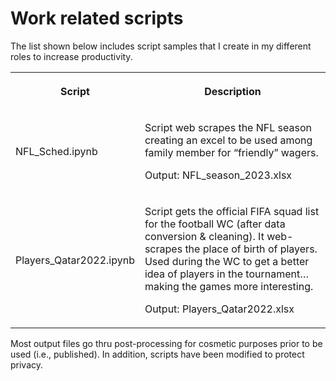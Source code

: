 <h1> Work related scripts</h1>

<p>The list shown below includes script samples that I create in my different roles to increase productivity.</p>

<table>
 <tr>
  <th>
  <p>Script</p>
  </th>
  
  <th>
  <p>Description</p>
  </th>
 </tr>
 
 <tr>
  <td>
  <p>NFL_Sched.ipynb</p>
  </td>
  
  <td>
  <p>Script web scrapes the NFL season creating an excel to be
  used among family member for “friendly” wagers.</p>
  <p>Output: NFL_season_2023.xlsx </p>
  </td>
 </tr>
<tr>
  <td>
  <p>Players_Qatar2022.ipynb</p>
  </td>
 
  <td>
  <p>Script gets the official FIFA squad list for the football WC
  (after data conversion &amp; cleaning). It web-scrapes
  the place of birth of players. Used during the WC to get a better idea of players
  in the tournament…making the games more interesting.</p>
  <p>Output: Players_Qatar2022.xlsx</p>
  </td>
 </tr>
 </table>

<p>Most output files go thru post-processing for cosmetic
purposes prior to be used (i.e., published). In addition, scripts have been
modified to protect privacy.</p>

